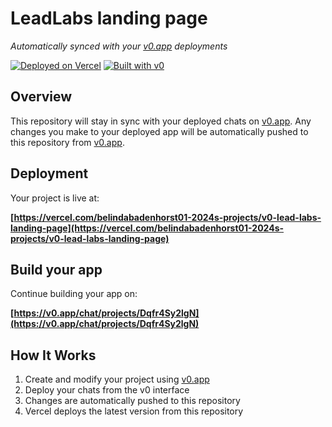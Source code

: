 # LeadLabs landing page

*Automatically synced with your [v0.app](https://v0.app) deployments*

[![Deployed on Vercel](https://img.shields.io/badge/Deployed%20on-Vercel-black?style=for-the-badge&logo=vercel)](https://vercel.com/belindabadenhorst01-2024s-projects/v0-lead-labs-landing-page)
[![Built with v0](https://img.shields.io/badge/Built%20with-v0.app-black?style=for-the-badge)](https://v0.app/chat/projects/Dqfr4Sy2lgN)

## Overview

This repository will stay in sync with your deployed chats on [v0.app](https://v0.app).
Any changes you make to your deployed app will be automatically pushed to this repository from [v0.app](https://v0.app).

## Deployment

Your project is live at:

**[https://vercel.com/belindabadenhorst01-2024s-projects/v0-lead-labs-landing-page](https://vercel.com/belindabadenhorst01-2024s-projects/v0-lead-labs-landing-page)**

## Build your app

Continue building your app on:

**[https://v0.app/chat/projects/Dqfr4Sy2lgN](https://v0.app/chat/projects/Dqfr4Sy2lgN)**

## How It Works

1. Create and modify your project using [v0.app](https://v0.app)
2. Deploy your chats from the v0 interface
3. Changes are automatically pushed to this repository
4. Vercel deploys the latest version from this repository